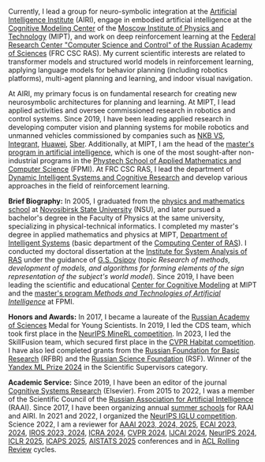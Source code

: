 Currently, I lead a group for neuro-symbolic integration at the <a href='https://airi.net'>Artificial Intelligence Institute</a> (AIRI), engage in embodied artificial intelligence at the <a href='https://cogmodel.mipt.ru'>Cognitive Modeling Center</a> of the <a href='https://mipt.ru/english/'>Moscow Institute of Physics and Technology</a> (MIPT), and work on deep reinforcement learning at the <a href='https://www.frccsc.ru'>Federal Research Center "Computer Science and Control" of the Russian Academy of Sciences</a> (FRC CSC RAS). My current scientific interests are related to transformer models and structured world models in reinforcement learning, applying language models for behavior planning (including robotics platforms), multi-agent planning and learning, and indoor visual navigation.

At AIRI, my primary focus is on fundamental research for creating new neurosymbolic architectures for planning and learning. At MIPT, I lead applied activities and oversee commissioned research in robotics and control systems. Since 2019, I have been leading applied research in developing computer vision and planning systems for mobile robotics and unmanned vehicles commissioned by companies such as <a href='https://www.nkbvs.ru/?p=79'>NKB VS<a/>, <a href='https://integrant.ru'>Integrant</a>, <a href='https://www.huawei.com/en'>Huawei</a>, <a href='https://www.sberbank.com/promo/ecosystem/'>Sber</a>. Additionally, at MIPT, I am the head of the <a href='http://rairi.ru/wiki/index.php/Магистерская_программа_МТИИ'>master's program in artificial intelligence</a>, which is one of the most sought-after non-industrial programs in the <a href='https://mipt.ru/education/departments/fpmi/'>Phystech School of Applied Mathematics and Computer Science</a> (FPMI). At FRC CSC RAS, I lead the department of <a href='https://rairi.frccsc.ru/en/structure/1'>Dynamic Intelligent Systems and Cognitive Research</a> and develop various approaches in the field of reinforcement learning.

**Brief Biography:** In 2005, I graduated from the <a href='https://sesc.nsu.ru/'>physics and mathematics school</a> at <a href='https://www.nsu.ru'>Novosibirsk State University</a> (NSU), and later pursued a bachelor's degree in the Faculty of Physics at the same university, specializing in physical-technical informatics. I completed my master's degree in applied mathematics and physics at MIPT, <a href='https://intsystems.github.io'>Department of Intelligent Systems</a> (basic department of the <a href='http://www.ccas.ru'>Computing Center of RAS</a>). I conducted my doctoral dissertation at the <a href='http://www.isa.ru'>Institute for System Analysis of RAS</a> under the guidance of <a href='https://cogmodel.mipt.ru/gos-bio'>G.S. Osipov</a> (topic _Research of methods, development of models, and algorithms for forming elements of the sign representation of the subject's world model_). Since 2019, I have been leading the scientific and educational <a href='https://cogmodel.mipt.ru'>Center for Cognitive Modeling</a> at MIPT and the <a href='http://rairi.ru/wiki/index.php/Магистерская_программа_МТИИ'>master's program _Methods and Technologies of Artificial Intelligence_</a> at FPMI.

**Honors and Awards:** In 2017, I became a laureate of the <a href='https://new.ras.ru/en/'>Russian Academy of Sciences<a/> Medal for Young Scientists. In 2019, I led the CDS team, which took first place in the <a href='https://www.aicrowd.com/challenges/neurips-2019-minerl-competition'>NeurIPS MineRL competition</a>. In 2023, I led the SkillFusion team, which secured first place in the <a href='https://aihabitat.org/challenge/2023/'>CVPR Habitat competition<a/>. I have also led completed grants from the <a href='https://www.rfbr.ru/rffi/ru/'>Russian Foundation for Basic Research</a> (RFBR) and the <a href='https://rscf.ru'>Russian Science Foundation</a> (RSF). Winner of the <a href='https://yandex.ru/scholarships'>Yandex ML Prize 2024</a> in the Scientific Supervisors category.

**Academic Service:** Since 2019, I have been an editor of the journal <a href='https://www.sciencedirect.com/journal/cognitive-systems-research'>Cognitive Systems Research</a> (Elsevier). From 2015 to 2022, I was a member of the Scientific Council of the <a href='https://raai.org'>Russian Association for Artificial Intelligence</a> (RAAI). Since 2017, I have been organizing annual <a href='https://airi.net/ru/summer-school-2023/'>summer schools</a> for RAAI and AIRI. In 2021 and 2022, I organized the <a href='https://www.iglu-contest.net'>NeurIPS IGLU competition</a>. Science 2022, I am a reviewer for <a href='http://aaai.org/conference/aaai/'>AAAI 2023, 2024, 2025</a>, <a href='https://ecai2023.eu'>ECAI 2023, 2024</a>, <a href='https://ieee-iros.org'>IROS 2023, 2024</a>, <a href='https://ieee-icra.org'>ICRA 2024</a>, <a href='https://cvpr.thecvf.com'>CVPR 2024</a>, <a href='https://www.ijcai.org'>IJCAI 2024</a>, <a href='https://neurips.cc'>NeurIPS 2024</a>, <a href='http://iclr.cc/'>ICLR 2025</a>, <a href='https://www.icaps-conference.org'>ICAPS 2025</a>, <a href='https://aistats.org'>AISTATS 2025</a> conferences and in <a href='https://aclrollingreview.org'>ACL Rolling Review</a> cycles.
